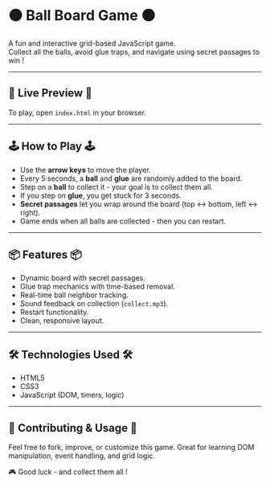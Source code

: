 # 🟠 Ball Board Game 🟠
A fun and interactive grid-based JavaScript game.  
Collect all the balls, avoid glue traps, and navigate using secret passages to win !

---

## 🚀 Live Preview 🚀
To play, open `index.html` in your browser.

---

## 🕹️ How to Play 🕹️
- Use the **arrow keys** to move the player.
- Every 5 seconds, a **ball** and **glue** are randomly added to the board.
- Step on a **ball** to collect it - your goal is to collect them all.
- If you step on **glue**, you get stuck for 3 seconds.
- **Secret passages** let you wrap around the board (top <-> bottom, left <-> right).
- Game ends when all balls are collected - then you can restart.

---

## 📦 Features 📦
- Dynamic board with secret passages.
- Glue trap mechanics with time-based removal.
- Real-time ball neighbor tracking.
- Sound feedback on collection (`collect.mp3`).
- Restart functionality.
- Clean, responsive layout.

---

## 🛠️ Technologies Used 🛠️
- HTML5
- CSS3
- JavaScript (DOM, timers, logic)

---

## 🙌 Contributing & Usage 🙌
Feel free to fork, improve, or customize this game. Great for learning DOM manipulation, event handling, and grid logic.

🎮 Good luck - and collect them all !
